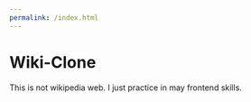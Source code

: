 ```yaml
---
permalink: /index.html
---
```

# Wiki-Clone
This is not wikipedia web. I just practice in may frontend skills.
